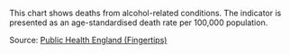 This chart shows deaths from alcohol-related conditions. The indicator is presented as an age-standardised death rate per 100,000 population.

Source: [Public Health England (Fingertips)](https://fingertips.phe.org.uk/)

